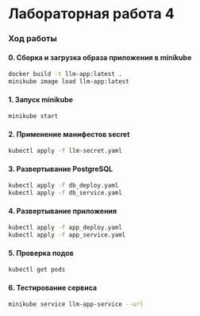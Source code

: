 
# Лабораторная работа 4 

### Ход работы

#### 0. Сборка и загрузка образа приложения в minikube
```bash
docker build -t llm-app:latest .
minikube image load llm-app:latest
```

#### 1. Запуск minikube
```bash
minikube start
```

#### 2. Применение манифестов secret
```bash
kubectl apply -f llm-secret.yaml
```

#### 3. Развертывание PostgreSQL
```bash
kubectl apply -f db_deploy.yaml
kubectl apply -f db_service.yaml
```

#### 4. Развертывание приложения
```bash
kubectl apply -f app_deploy.yaml
kubectl apply -f app_service.yaml
```

#### 5. Проверка подов
```bash
kubectl get pods
```

#### 6. Тестирование сервиса
```bash
minikube service llm-app-service --url




